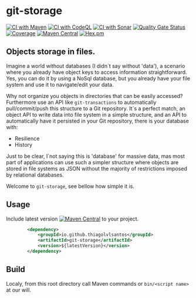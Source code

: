 # git-storage

[![CI with Maven](https://github.com/thiagolvlsantos/git-storage/actions/workflows/maven.yml/badge.svg)](https://github.com/thiagolvlsantos/git-storage/actions/workflows/maven.yml)
[![CI with CodeQL](https://github.com/thiagolvlsantos/git-storage/actions/workflows/codeql.yml/badge.svg)](https://github.com/thiagolvlsantos/git-storage/actions/workflows/codeql.yml)
[![CI with Sonar](https://github.com/thiagolvlsantos/git-storage/actions/workflows/sonar.yml/badge.svg)](https://github.com/thiagolvlsantos/git-storage/actions/workflows/sonar.yml)
[![Quality Gate Status](https://sonarcloud.io/api/project_badges/measure?project=thiagolvlsantos_git-storage&metric=alert_status)](https://sonarcloud.io/dashboard?id=thiagolvlsantos_git-storage)
[![Coverage](https://sonarcloud.io/api/project_badges/measure?project=thiagolvlsantos_git-storage&metric=coverage)](https://sonarcloud.io/dashboard?id=thiagolvlsantos_git-storage)
[![Maven Central](https://maven-badges.herokuapp.com/maven-central/io.github.thiagolvlsantos/git-storage/badge.svg)](https://repo1.maven.org/maven2/io/github/thiagolvlsantos/git-storage/)
[![Hex.pm](https://img.shields.io/hexpm/l/plug.svg)](http://www.apache.org/licenses/LICENSE-2.0)


## Objects storage in files.

Imagine a world without databases (I didn`t say without 'data'), a scenario where you already have object keys to access information straightforward. Yes, you can do it by using a NoSql database, but you already have your file system and use it to navigate/edit your data. 

Why not organize you objects in directories that can be easily accessed? Furthermore use an API like ``git-transactions`` to automatically pull/commit/push this structure to a Git repository. It`s a perfect match, an object API to write data into file system in a simple structure, and an API to automatically have it persisted in your Git repository, there is your database with:
- Resilience
- History

Just to be clear, I`not saying this is 'database' for massive data, mas most part of applications can use such a simpler structure where objects are stored in file systems as JSON without the majority of restrictions imposed by relational databases.

Welcome to ``git-storage``, see bellow how simple it is.

## Usage

Include latest version [![Maven Central](https://maven-badges.herokuapp.com/maven-central/io.github.thiagolvlsantos/git-storage/badge.svg)](https://repo1.maven.org/maven2/io/github/thiagolvlsantos/git-storage/) to your project.

```xml
		<dependency>
			<groupId>io.github.thiagolvlsantos</groupId>
			<artifactId>git-storage</artifactId>
			<version>${latestVersion}</version>
		</dependency>
```

## Build

Localy, from this root directory call Maven commands or `bin/<script name>` at our will.
